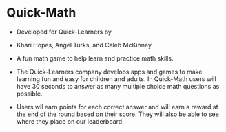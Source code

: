 # Quick-Math

- Developed for Quick-Learners by

- Khari Hopes, Angel Turks, and Caleb McKinney

- A fun math game to help learn and practice math skills.

- The Quick-Learners company develops apps and games to make learning fun and easy for children and adults. In Quick-Math users will have 30 seconds to answer as many multiple choice math questions as possible.

- Users wil earn points for each correct answer and will earn a reward at the end of the round based on their score. They will also be able to see where they place on our leaderboard.
